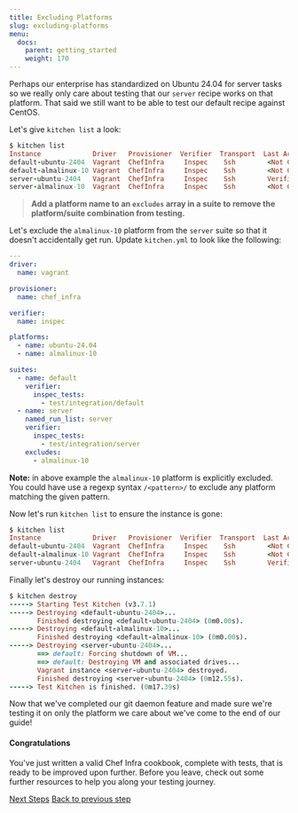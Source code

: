 ```yaml
---
title: Excluding Platforms
slug: excluding-platforms
menu:
  docs:
    parent: getting_started
    weight: 170
---
```


Perhaps our enterprise has standardized on Ubuntu 24.04 for server tasks so we really only care about testing that our `server` recipe works on that platform. That said we still want to be able to test our default recipe against CentOS.

Let's give `kitchen list` a look:

```ruby
$ kitchen list
Instance             Driver   Provisioner  Verifier  Transport  Last Action    Last Error
default-ubuntu-2404  Vagrant  ChefInfra     Inspec    Ssh        <Not Created>  <None>
default-almalinux-10 Vagrant  ChefInfra     Inspec    Ssh        <Not Created>  <None>
server-ubuntu-2404   Vagrant  ChefInfra     Inspec    Ssh        Verified       <None>
server-almalinux-10  Vagrant  ChefInfra     Inspec    Ssh        <Not Created>  <None>
```

> **Add a platform name to an `excludes` array in a suite to remove the platform/suite combination from testing.**

Let's exclude the `almalinux-10` platform from the `server` suite so that it
doesn't accidentally get run. Update `kitchen.yml` to look like the following:

```yaml
---
driver:
  name: vagrant

provisioner:
  name: chef_infra

verifier:
  name: inspec

platforms:
  - name: ubuntu-24.04
  - name: almalinux-10

suites:
  - name: default
    verifier:
      inspec_tests:
        - test/integration/default
  - name: server
    named_run_list: server
    verifier:
      inspec_tests:
        - test/integration/server
    excludes:
      - almalinux-10
```

**Note:** in above example the `almalinux-10` platform is explicitly excluded. You could have use a regexp syntax `/<pattern>/` to exclude any platform matching the given pattern.

Now let's run `kitchen list` to ensure the instance is gone:

```ruby
$ kitchen list
Instance             Driver   Provisioner  Verifier  Transport  Last Action    Last Error
default-ubuntu-2404  Vagrant  ChefInfra     Inspec    Ssh        <Not Created>  <None>
default-almalinux-10 Vagrant  ChefInfra     Inspec    Ssh        <Not Created>  <None>
server-ubuntu-2404   Vagrant  ChefInfra     Inspec    Ssh        Verified       <None>
```

Finally let's destroy our running instances:

```ruby
$ kitchen destroy
-----> Starting Test Kitchen (v3.7.1)
-----> Destroying <default-ubuntu-2404>...
       Finished destroying <default-ubuntu-2404> (0m0.00s).
-----> Destroying <default-almalinux-10>...
       Finished destroying <default-almalinux-10> (0m0.00s).
-----> Destroying <server-ubuntu-2404>...
       ==> default: Forcing shutdown of VM...
       ==> default: Destroying VM and associated drives...
       Vagrant instance <server-ubuntu-2404> destroyed.
       Finished destroying <server-ubuntu-2404> (0m12.55s).
-----> Test Kitchen is finished. (0m17.39s)
```

Now that we've completed our git daemon feature and made sure we're testing it on only the
platform we care about we've come to the end of our guide!

#### Congratulations

You've just written a valid Chef Infra cookbook, complete with tests, that is ready to
be improved upon further. Before you leave, check out some further resources to
help you along your testing journey.

<div class="sidebar--footer">
<a class="button primary-cta" href="18-next-steps.md">Next Steps</a>
<a class="sidebar--footer--back" href="16-adding-recipe.md">Back to previous step</a>
</div>
